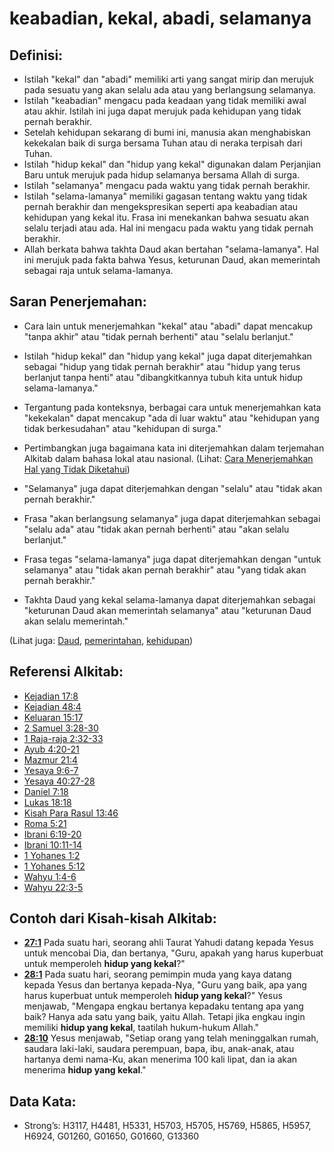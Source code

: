 # keabadian, kekal, abadi, selamanya

## Definisi:

* Istilah "kekal" dan "abadi" memiliki arti yang sangat mirip dan merujuk pada sesuatu yang akan selalu ada atau yang berlangsung selamanya.
* Istilah "keabadian" mengacu pada keadaan yang tidak memiliki awal atau akhir. Istilah ini juga dapat merujuk pada kehidupan yang tidak pernah berakhir.
* Setelah kehidupan sekarang di bumi ini, manusia akan menghabiskan kekekalan baik di surga bersama Tuhan atau di neraka terpisah dari Tuhan.
* Istilah "hidup kekal" dan "hidup yang kekal" digunakan dalam Perjanjian Baru untuk merujuk pada hidup selamanya bersama Allah di surga.
* Istilah "selamanya" mengacu pada waktu yang tidak pernah berakhir.
* Istilah "selama-lamanya" memiliki gagasan tentang waktu yang tidak pernah berakhir dan mengekspresikan seperti apa keabadian atau kehidupan yang kekal itu. Frasa ini menekankan bahwa sesuatu akan selalu terjadi atau ada. Hal ini mengacu pada waktu yang tidak pernah berakhir.
* Allah berkata bahwa takhta Daud akan bertahan "selama-lamanya". Hal ini merujuk pada fakta bahwa Yesus, keturunan Daud, akan memerintah sebagai raja untuk selama-lamanya.

## Saran Penerjemahan:

* Cara lain untuk menerjemahkan "kekal" atau "abadi" dapat mencakup "tanpa akhir" atau "tidak pernah berhenti" atau "selalu berlanjut."
* Istilah "hidup kekal" dan "hidup yang kekal" juga dapat diterjemahkan sebagai "hidup yang tidak pernah berakhir" atau "hidup yang terus berlanjut tanpa henti" atau "dibangkitkannya tubuh kita untuk hidup selama-lamanya."
* Tergantung pada konteksnya, berbagai cara untuk menerjemahkan kata "kekekalan" dapat mencakup "ada di luar waktu" atau "kehidupan yang tidak berkesudahan" atau "kehidupan di surga."
* Pertimbangkan juga bagaimana kata ini diterjemahkan dalam terjemahan Alkitab dalam bahasa lokal atau nasional. (Lihat: [Cara Menerjemahkan Hal yang Tidak Diketahui](rc://en/ta/man/translate/translate-unknown))

* "Selamanya" juga dapat diterjemahkan dengan "selalu" atau "tidak akan pernah berakhir."
* Frasa "akan berlangsung selamanya" juga dapat diterjemahkan sebagai "selalu ada" atau "tidak akan pernah berhenti" atau "akan selalu berlanjut."
* Frasa tegas "selama-lamanya" juga dapat diterjemahkan dengan "untuk selamanya" atau "tidak akan pernah berakhir" atau "yang tidak akan pernah berakhir."
* Takhta Daud yang kekal selama-lamanya dapat diterjemahkan sebagai "keturunan Daud akan memerintah selamanya" atau "keturunan Daud akan selalu memerintah."

(Lihat juga: [Daud](../names/david.md), [pemerintahan](../other/reign.md), [kehidupan](../kt/life.md))

## Referensi Alkitab:

* [Kejadian 17:8](rc://en/tn/help/gen/17/08)
* [Kejadian 48:4](rc://en/tn/help/gen/48/04)
* [Keluaran 15:17](rc://en/tn/help/exo/15/17)
* [2 Samuel 3:28-30](rc://en/tn/help/2sa/03/28)
* [1 Raja-raja 2:32-33](rc://en/tn/help/1ki/02/32)
* [Ayub 4:20-21](rc://en/tn/help/job/04/20)
* [Mazmur 21:4](rc://en/tn/help/psa/021/04)
* [Yesaya 9:6-7](rc://en/tn/help/isa/09/06)
* [Yesaya 40:27-28](rc://en/tn/help/isa/40/27)
* [Daniel 7:18](rc://en/tn/help/dan/07/18)
* [Lukas 18:18](rc://en/tn/help/luk/18/18)
* [Kisah Para Rasul 13:46](rc://en/tn/help/act/13/46)
* [Roma 5:21](rc://en/tn/help/rom/05/21)
* [Ibrani 6:19-20](rc://en/tn/help/heb/06/19)
* [Ibrani 10:11-14](rc://en/tn/help/heb/10/11)
* [1 Yohanes 1:2](rc://en/tn/help/1jn/01/02)
* [1 Yohanes 5:12](rc://en/tn/help/1jn/05/12)
* [Wahyu 1:4-6](rc://en/tn/help/rev/01/04)
* [Wahyu 22:3-5](rc://en/tn/help/rev/22/03)

## Contoh dari Kisah-kisah Alkitab:

* __[27:1](rc://en/tn/help/obs/27/01)__ Pada suatu hari, seorang ahli Taurat Yahudi datang kepada Yesus untuk mencobai Dia, dan bertanya, "Guru, apakah yang harus kuperbuat untuk memperoleh __hidup yang kekal__?"
* __[28:1](rc://en/tn/help/obs/28/01)__ Pada suatu hari, seorang pemimpin muda yang kaya datang kepada Yesus dan bertanya kepada-Nya, "Guru yang baik, apa yang harus kuperbuat untuk memperoleh __hidup yang kekal__?" Yesus menjawab, "Mengapa engkau bertanya kepadaku tentang apa yang baik? Hanya ada satu yang baik, yaitu Allah. Tetapi jika engkau ingin memiliki __hidup yang kekal__, taatilah hukum-hukum Allah."
* __[28:10](rc://en/tn/help/obs/28/10)__ Yesus menjawab, "Setiap orang yang telah meninggalkan rumah, saudara laki-laki, saudara perempuan, bapa, ibu, anak-anak, atau hartanya demi nama-Ku, akan menerima 100 kali lipat, dan ia akan menerima __hidup yang kekal__."

## Data Kata:

* Strong’s: H3117, H4481, H5331, H5703, H5705, H5769, H5865, H5957, H6924, G01260, G01650, G01660, G13360
